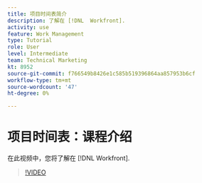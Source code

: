 ```yaml
---
title: 项目时间表简介
description: 了解在 [!DNL  Workfront].
activity: use
feature: Work Management
type: Tutorial
role: User
level: Intermediate
team: Technical Marketing
kt: 8952
source-git-commit: f766549b8426e1c585b519396864aa857953b6cf
workflow-type: tm+mt
source-wordcount: '47'
ht-degree: 0%

---
```


# 项目时间表：课程介绍

在此视频中，您将了解在 [!DNL  Workfront].

>[!VIDEO](https://video.tv.adobe.com/v/335212/?quality=12)
